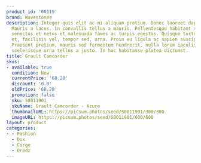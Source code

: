 ```yaml
---
product_id: '00119'
brand: Wavestones
description: Integer quis elit ac mi aliquam pretium. Donec laoreet dapibus ligula.
  Mauris a lacus. In convallis tellus a mauris. Pellentesque habitant morbi tristique
  senectus et netus et malesuada fames ac turpis egestas. Quisque tortor velit, scelerisque
  et, facilisis vel, tempor sed, urna. Proin eu ligula ac sapien suscipit blandit.
  Praesent pretium, mauris sed fermentum hendrerit, nulla lorem iaculis magna, pulvinar
  scelerisque urna tellus a justo. In hac habitasse platea dictumst.
title: Grault Camcorder
skus:
- available: true
  condition: New
  currentPrice: '68.28'
  discount: '0.0'
  oldPrice: '68.28'
  promotion: false
  sku: S0011901
  skuName: Grault Camcorder - Azure
  thumbnailURL: https://picsum.photos/seed/S0011901/300/300
  imageURL: https://picsum.photos/seed/S0011901/600/600
layout: product
categories:
- - Fashion
  - Qux
  - Corge
  - Dredz
---
```


